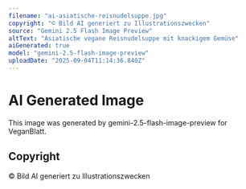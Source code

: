```yaml
---
filename: "ai-asiatische-reisnudelsuppe.jpg"
copyright: "© Bild AI generiert zu Illustrationszwecken"
source: "Gemini 2.5 Flash Image Preview"
altText: "Asiatische vegane Reisnudelsuppe mit knackigem Gemüse"
aiGenerated: true
model: "gemini-2.5-flash-image-preview"
uploadDate: "2025-09-04T11:14:36.840Z"
---
```


# AI Generated Image

This image was generated by gemini-2.5-flash-image-preview for VeganBlatt.

## Copyright
© Bild AI generiert zu Illustrationszwecken
